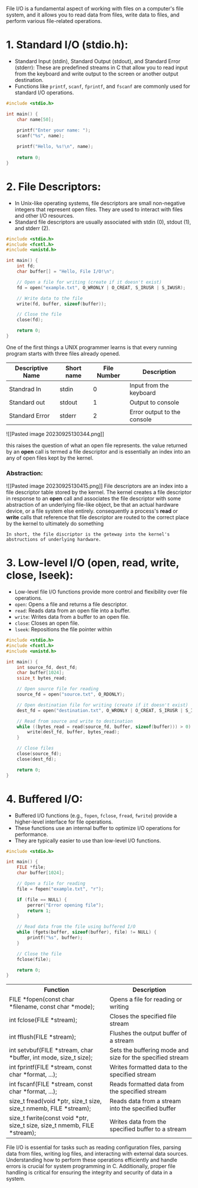 File I/O is a fundamental aspect of working with files on a computer's file system, and it allows you to read data from files, write data to files, and perform various file-related operations.

# 1. **Standard I/O (stdio.h):**

- Standard Input (stdin), Standard Output (stdout), and Standard Error (stderr): These are predefined streams in C that allow you to read input from the keyboard and write output to the screen or another output destination.
- Functions like `printf`, `scanf`, `fprintf`, and `fscanf` are commonly used for standard I/O operations.
```c
#include <stdio.h>

int main() {
    char name[50];
    
    printf("Enter your name: ");
    scanf("%s", name);

    printf("Hello, %s!\n", name);
    
    return 0;
}
```
# 2. **File Descriptors:**

- In Unix-like operating systems, file descriptors are small non-negative integers that represent open files. They are used to interact with files and other I/O resources.
- Standard file descriptors are usually associated with stdin (0), stdout (1), and stderr (2).

```c
#include <stdio.h>
#include <fcntl.h>
#include <unistd.h>

int main() {
    int fd;
    char buffer[] = "Hello, File I/O!\n";

    // Open a file for writing (create if it doesn't exist)
    fd = open("example.txt", O_WRONLY | O_CREAT, S_IRUSR | S_IWUSR);

    // Write data to the file
    write(fd, buffer, sizeof(buffer));

    // Close the file
    close(fd);

    return 0;
}
```

One of the first things a UNIX programmer learns is that every running program starts with three files already opened.

| Descriptive Name | Short name | File Number | Description |
|-|-|-|-|
| Standrad In | stdin| 0 | Input from the keyboard |
| Standard out| stdout | 1 | Output to console |
| Standard Error | stderr| 2 | Error output to the console|


![[Pasted image 20230925130344.png]]

this raises the question of what an open file represents. the value returned by an **open** call is termed a file descriptor and is essentially an index into an any of open files kept by the kernel.

### Abstraction:

![[Pasted image 20230925130415.png]]
File descriptors are an index into a file descriptor table stored by the kernel. The kernel creates a file descriptor in response to an **open** call and associates the file descriptor with some abstraction of an underlying file-like object, be that an actual hardware device, or a file system else entirely. consequently a process's **read** or **write** calls that reference that file descriptor are routed to the correct place by the kernel to ultimately do something

```
In short, the file discriptor is the geteway into the kernel's abstructions of underlying hardware.
```



# 3. **Low-level I/O (open, read, write, close, lseek):**

- Low-level file I/O functions provide more control and flexibility over file operations.
- `open`: Opens a file and returns a file descriptor.
- `read`: Reads data from an open file into a buffer.
- `write`: Writes data from a buffer to an open file.
- `close`: Closes an open file.
- `lseek`: Repositions the file pointer within

```c
#include <stdio.h>
#include <fcntl.h>
#include <unistd.h>

int main() {
    int source_fd, dest_fd;
    char buffer[1024];
    ssize_t bytes_read;

    // Open source file for reading
    source_fd = open("source.txt", O_RDONLY);

    // Open destination file for writing (create if it doesn't exist)
    dest_fd = open("destination.txt", O_WRONLY | O_CREAT, S_IRUSR | S_IWUSR);

    // Read from source and write to destination
    while ((bytes_read = read(source_fd, buffer, sizeof(buffer))) > 0) {
        write(dest_fd, buffer, bytes_read);
    }

    // Close files
    close(source_fd);
    close(dest_fd);

    return 0;
}
```

# 4. **Buffered I/O:**

- Buffered I/O functions (e.g., `fopen`, `fclose`, `fread`, `fwrite`) provide a higher-level interface for file operations.
- These functions use an internal buffer to optimize I/O operations for performance.
- They are typically easier to use than low-level I/O functions.



```c
#include <stdio.h>

int main() {
    FILE *file;
    char buffer[1024];

    // Open a file for reading
    file = fopen("example.txt", "r");

    if (file == NULL) {
        perror("Error opening file");
        return 1;
    }

    // Read data from the file using buffered I/O
    while (fgets(buffer, sizeof(buffer), file) != NULL) {
        printf("%s", buffer);
    }

    // Close the file
    fclose(file);

    return 0;
}
```

<table>
  <tr>
    <th>Function</th>
    <th>Description</th>
  </tr>
  <tr>
    <td>FILE *fopen(const char *filename, const char *mode);</td>
    <td>Opens a file for reading or writing</td>
  </tr>
  <tr>
    <td>int fclose(FILE *stream);</td>
    <td>Closes the specified file stream</td>
  </tr>
  <tr>
    <td>int fflush(FILE *stream);</td>
    <td>Flushes the output buffer of a stream</td>
  </tr>
  <tr>
    <td>int setvbuf(FILE *stream, char *buffer, int mode, size_t size);</td>
    <td>Sets the buffering mode and size for the specified stream</td>
  </tr>
  <tr>
    <td>int fprintf(FILE *stream, const char *format, ...);</td>
    <td>Writes formatted data to the specified stream</td>
  </tr>
  <tr>
    <td>int fscanf(FILE *stream, const char *format, ...);</td>
    <td>Reads formatted data from the specified stream</td>
  </tr>
  <tr>
    <td>size_t fread(void *ptr, size_t size, size_t nmemb, FILE *stream);</td>
    <td>Reads data from a stream into the specified buffer</td>
  </tr>
  <tr>
    <td>size_t fwrite(const void *ptr, size_t size, size_t nmemb, FILE *stream);</td>
    <td>Writes data from the specified buffer to a stream</td>
  </tr>
</table>


File I/O is essential for tasks such as reading configuration files, parsing data from files, writing log files, and interacting with external data sources. Understanding how to perform these operations efficiently and handle errors is crucial for system programming in C. Additionally, proper file handling is critical for ensuring the integrity and security of data in a system.